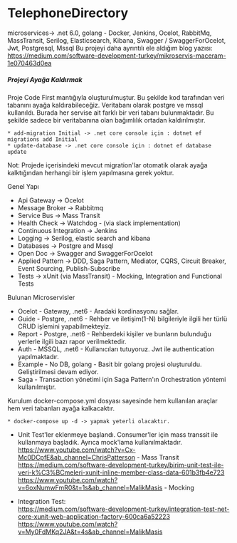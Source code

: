 ﻿# TelephoneDirectory
microservices-> .net 6.0, golang - Docker, Jenkins, Ocelot, RabbitMq, MassTransit, Serilog, Elasticsearch, Kibana, Swagger / SwaggerForOcelot, Jwt, Postgresql, Mssql
Bu projeyi daha ayrıntılı ele aldığım blog yazısı: https://medium.com/software-development-turkey/mikroservis-maceram-1e070463d0ea 

##### Projeyi Ayağa Kaldırmak

Proje Code First mantığıyla oluşturulmuştur. Bu şekilde kod tarafından veri tabanını ayağa kaldırabileceğiz.
Veritabanı olarak postgre ve mssql kullanıldı. 
Burada her servise ait farklı bir veri tabanı bulunmaktadır. Bu şekilde sadece bir veritabanına olan bağımlılık ortadan kaldırılmıştır.

```
* add-migration Initial -> .net core console için : dotnet ef migrations add Initial
* update-database -> .net core console için : dotnet ef database update
```
Not: Projede içerisindeki mevcut migration'lar otomatik olarak ayağa kalktığından herhangi bir işlem yapılmasına gerek yoktur.

Genel Yapı
- Api Gateway -> Ocelot
- Message Broker -> Rabbitmq
- Service Bus -> Mass Transit
- Health Check -> Watchdog - (via slack implementation)
- Continuous Integration -> Jenkins
- Logging -> Serilog, elastic search and kibana
- Databases -> Postgre and Mssql
- Open Doc -> Swagger and SwaggerForOcelot
- Applied Pattern -> DDD, Saga Pattern, Mediator, CQRS, Circuit Breaker, Event Sourcing, Publish-Subscribe
- Tests -> xUnit (via MassTransit) - Mocking, Integration and Functional Tests

Bulunan Microservisler
- Ocelot - Gateway, .net6  - Aradaki kordinasyonu sağlar.
- Guide - Postgre, .net6 - Rehber ve iletişim(1-N) bilgileriyle ilgili her türlü CRUD işlemini yapabilmekteyiz.
- Report - Postgre, .net6 - Rehberdeki kişiler ve bunların bulunduğu yerlerle ilgili bazı rapor verilmektedir.
- Auth - MSSQL, .net6 - Kullanıcıları tutuyoruz. Jwt ile authentication yapılmaktadır.
- Example - No DB, golang - Basit bir golang projesi oluşturuldu. Geliştirilmesi devam ediyor.
- Saga - Transaction yönetimi için Saga Pattern'ın Orchestration yöntemi kullanılmıştır.

Kurulum
docker-compose.yml dosyası sayesinde hem kullanılan araçlar hem veri tabanları ayağa kalkacaktır.
```
* docker-compose up -d -> yapmak yeterli olacaktır.
```


- Unit Test'ler eklenmeye başlandı. Consumer'ler için mass transsit ile kullanmaya başladık. Ayrıca mock'lama kullanılmaktadır.<br />
https://www.youtube.com/watch?v=Cx-Mc0DCpfE&ab_channel=ChrisPatterson - Mass Transit <br />
https://medium.com/software-development-turkey/birim-unit-test-ile-veri-k%C3%BCmeleri-xunit-inline-member-class-data-601b3fb4e723 <br />
https://www.youtube.com/watch?v=6oxNumwFmR0&t=1s&ab_channel=MalikMasis - Mocking

- Integration Test: <br />
https://medium.com/software-development-turkey/integration-test-net-core-xunit-web-application-factory-600ca6a52223 <br />
https://www.youtube.com/watch?v=My0FdMKq2JA&t=4s&ab_channel=MalikMasis
